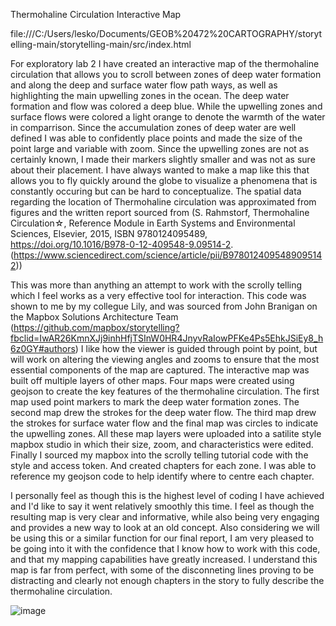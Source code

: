 Thermohaline Circulation Interactive Map

file:///C:/Users/lesko/Documents/GEOB%20472%20CARTOGRAPHY/storytelling-main/storytelling-main/src/index.html

For exploratory lab 2 I have created an interactive map of the thermohaline circulation that allows you to scroll between zones of deep water formation
and along the deep and surface water flow path ways, as well as highlighting the main upwelling zones in the ocean.
The deep water formation and flow was colored a deep blue.
While the upwelling zones and surface flows were colored a light orange to denote the warmth of the water in comparrison. 
Since the accumulation zones of deep water are well defined I was able to confidently place points and made the size of the point large and variable with zoom.
Since the upwelling zones are not as certainly known, I made their markers slightly smaller and was not as sure about their placement. 
I have always wanted to make a map like this that allows you to fly quickly around the globe to visualize a phenomena that is constantly occuring but can be hard to conceptualize.
The spatial data regarding the location of Thermohaline circulation was approximated from figures and the written report sourced from 
(S. Rahmstorf, Thermohaline Circulation☆, Reference Module in Earth Systems and Environmental Sciences, 
Elsevier, 2015, ISBN 9780124095489, https://doi.org/10.1016/B978-0-12-409548-9.09514-2.
(https://www.sciencedirect.com/science/article/pii/B9780124095489095142))

This was more than anything an attempt to work with the scrolly telling which I feel works as a very effective tool for interaction.
This code was shown to me by my collegue Lily, and was sourced from John Branigan on the Mapbox Solutions Architecture Team
(https://github.com/mapbox/storytelling?fbclid=IwAR26KmnXJj9inhHfjTSInW0HR4JnyvRaIowPFKe4Ps5EhkJSiEy8_h6z0GY#authors)
I like how the viewer is guided through point by point, but will work on altering the viewing angles and zooms to ensure that the most essential components of the map are captured.
The interactive map was built off multiple layers of other maps.
Four maps were created using geojson to create the key features of the thermohaline circulation.
The first map used point markers to mark the deep water formation zones.
The second map drew the strokes for the deep water flow.
The third map drew the strokes for surface water flow and the final map was circles to indicate the upwelling zones.
All these map layers were uploaded into a satilite style mapbox studio in which their size, zoom, and characteristics were edited.
Finally I sourced my mapbox into the scrolly telling tutorial code with the style and access token. And created chapters for each zone.
I was able to reference my geojson code to help identify where to centre each chapter. 

I personally feel as though this is the highest level of coding I have achieved and I'd like to say it went relatively smoothly this time.
I feel as though the resulting map is very clear and informative,
while also being very engaging and provides a new way to look at an old concept.
Also considering we will be using this or a similar function for our final report,
I am very pleased to be going into it with the confidence that I know how to work with this code,
and that my mapping capabilities have greatly increased.
I understand this map is far from perfect, with some of the disconneting lines proving to be distracting 
and clearly not enough chapters in the story to fully describe the thermohaline circulation.

![image](https://user-images.githubusercontent.com/77692625/112090775-6e0eaf00-8b51-11eb-9fb4-ff66b3896ccd.png)
